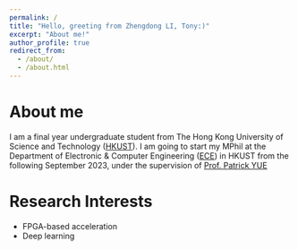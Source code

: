 ```yaml
---
permalink: /
title: "Hello, greeting from Zhengdong LI, Tony:)"
excerpt: "About me!"
author_profile: true
redirect_from: 
  - /about/
  - /about.html
---
```


About me
=====
I am a final year undergraduate student from The Hong Kong University of Science and Technology ([HKUST](https://hkust.edu.hk/)). I am going to start my MPhil at the Department of Electronic & Computer Engineering ([ECE](https://ece.hkust.edu.hk/)) in HKUST from the following September 2023, under the supervision of [Prof. Patrick YUE](https://facultyprofiles.hkust.edu.hk/profiles.php?profile=chik-patrick-yue-eepatrick)


Research Interests
======
* FPGA-based acceleration
* Deep learning
